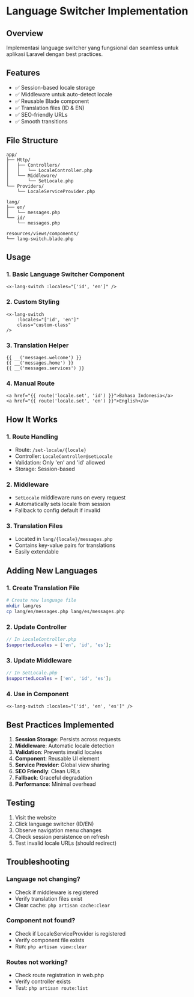 # Language Switcher Implementation

## Overview
Implementasi language switcher yang fungsional dan seamless untuk aplikasi Laravel dengan best practices.

## Features
- ✅ Session-based locale storage
- ✅ Middleware untuk auto-detect locale
- ✅ Reusable Blade component
- ✅ Translation files (ID & EN)
- ✅ SEO-friendly URLs
- ✅ Smooth transitions

## File Structure
```
app/
├── Http/
│   ├── Controllers/
│   │   └── LocaleController.php
│   └── Middleware/
│       └── SetLocale.php
└── Providers/
    └── LocaleServiceProvider.php

lang/
├── en/
│   └── messages.php
└── id/
    └── messages.php

resources/views/components/
└── lang-switch.blade.php
```

## Usage

### 1. Basic Language Switcher Component
```blade
<x-lang-switch :locales="['id', 'en']" />
```

### 2. Custom Styling
```blade
<x-lang-switch 
    :locales="['id', 'en']" 
    class="custom-class" 
/>
```

### 3. Translation Helper
```blade
{{ __('messages.welcome') }}
{{ __('messages.home') }}
{{ __('messages.services') }}
```

### 4. Manual Route
```blade
<a href="{{ route('locale.set', 'id') }}">Bahasa Indonesia</a>
<a href="{{ route('locale.set', 'en') }}">English</a>
```

## How It Works

### 1. Route Handling
- Route: `/set-locale/{locale}`
- Controller: `LocaleController@setLocale`
- Validation: Only 'en' and 'id' allowed
- Storage: Session-based

### 2. Middleware
- `SetLocale` middleware runs on every request
- Automatically sets locale from session
- Fallback to config default if invalid

### 3. Translation Files
- Located in `lang/{locale}/messages.php`
- Contains key-value pairs for translations
- Easily extendable

## Adding New Languages

### 1. Create Translation File
```bash
# Create new language file
mkdir lang/es
cp lang/en/messages.php lang/es/messages.php
```

### 2. Update Controller
```php
// In LocaleController.php
$supportedLocales = ['en', 'id', 'es'];
```

### 3. Update Middleware
```php
// In SetLocale.php
$supportedLocales = ['en', 'id', 'es'];
```

### 4. Use in Component
```blade
<x-lang-switch :locales="['id', 'en', 'es']" />
```

## Best Practices Implemented

1. **Session Storage**: Persists across requests
2. **Middleware**: Automatic locale detection
3. **Validation**: Prevents invalid locales
4. **Component**: Reusable UI element
5. **Service Provider**: Global view sharing
6. **SEO Friendly**: Clean URLs
7. **Fallback**: Graceful degradation
8. **Performance**: Minimal overhead

## Testing

1. Visit the website
2. Click language switcher (ID/EN)
3. Observe navigation menu changes
4. Check session persistence on refresh
5. Test invalid locale URLs (should redirect)

## Troubleshooting

### Language not changing?
- Check if middleware is registered
- Verify translation files exist
- Clear cache: `php artisan cache:clear`

### Component not found?
- Check if LocaleServiceProvider is registered
- Verify component file exists
- Run: `php artisan view:clear`

### Routes not working?
- Check route registration in web.php
- Verify controller exists
- Test: `php artisan route:list`
